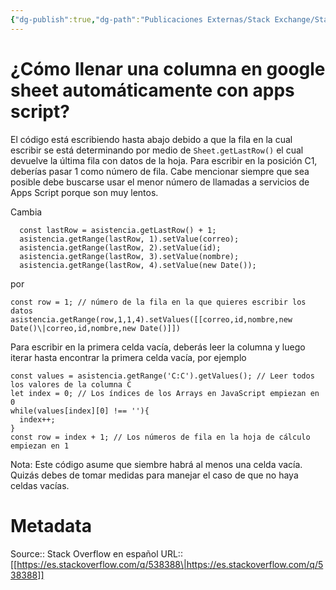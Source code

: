 ```yaml
---
{"dg-publish":true,"dg-path":"Publicaciones Externas/Stack Exchange/Stack Overflow en español/es.stackoverflow.com-538388.md","permalink":"/publicaciones-externas/stack-exchange/stack-overflow-en-espanol/es-stackoverflow-com-538388/","title":"¿Cómo llenar una columna en google sheet automáticamente con apps script?","hide":true,"noteIcon":"\"0\"","created":"2024-04-03T12:49:10.355-06:00","updated":"2024-04-05T16:43:57.758-06:00"}
---
```


# ¿Cómo llenar una columna en google sheet automáticamente con apps script?

El código está escribiendo hasta abajo debido a que la fila en la cual escribir se está determinando por medio de `Sheet.getLastRow()` el cual devuelve la última fila con datos de la hoja. Para escribir en la posición C1, deberías pasar 1 como número de fila. Cabe mencionar siempre que sea posible debe buscarse usar el menor número de llamadas a servicios de Apps Script porque son muy lentos.

Cambia 
```
  const lastRow = asistencia.getLastRow() + 1;
  asistencia.getRange(lastRow, 1).setValue(correo);
  asistencia.getRange(lastRow, 2).setValue(id);
  asistencia.getRange(lastRow, 3).setValue(nombre);
  asistencia.getRange(lastRow, 4).setValue(new Date());
```
por
```
const row = 1; // número de la fila en la que quieres escribir los datos
asistencia.getRange(row,1,1,4).setValues([[correo,id,nombre,new Date()\|correo,id,nombre,new Date()]])
```
Para escribir en la primera celda vacía, deberás leer la columna y luego iterar hasta encontrar la primera celda vacía, por ejemplo

```
const values = asistencia.getRange('C:C').getValues(); // Leer todos los valores de la columna C
let index = 0; // Los índices de los Arrays en JavaScript empiezan en 0
while(values[index][0] !== ''){
  index++;
}
const row = index + 1; // Los números de fila en la hoja de cálculo empiezan en 1
```
Nota: Este código asume que siembre habrá al menos una celda vacía. Quizás debes de tomar medidas para manejar el caso de que no haya celdas vacías.

# Metadata
Source:: Stack Overflow en español
URL:: [[https://es.stackoverflow.com/q/538388\|https://es.stackoverflow.com/q/538388]]

